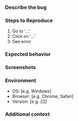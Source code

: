 ### Describe the bug
<!-- A clear and concise description of what the bug is. -->

### Steps to Reproduce
1. Go to '...'
2. Click on '...'
3. See error

### Expected behavior
<!-- A clear and concise description of what you expected to happen. -->

### Screenshots
<!-- If applicable, add screenshots to help explain your problem. -->

### Environment
- OS: [e.g. Windows]
- Browser: [e.g. Chrome, Safari]
- Version: [e.g. 22]

### Additional context
<!-- Add any other context about the problem here. -->
